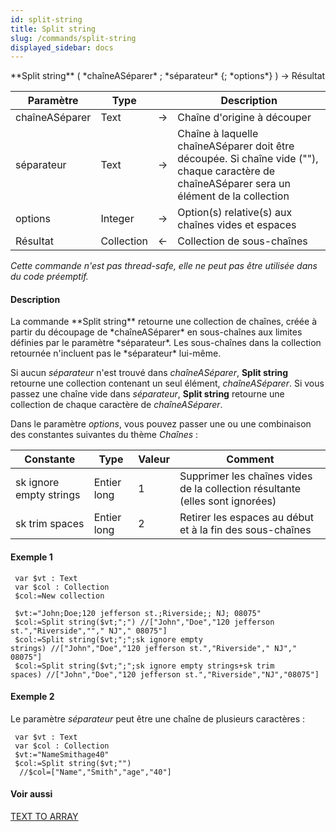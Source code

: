 ```yaml
---
id: split-string
title: Split string
slug: /commands/split-string
displayed_sidebar: docs
---
```


<!--REF #_command_.Split string.Syntax-->**Split string** ( *chaîneASéparer* ; *séparateur* {; *options*} ) -> Résultat<!-- END REF-->
<!--REF #_command_.Split string.Params-->
| Paramètre | Type |  | Description |
| --- | --- | --- | --- |
| chaîneASéparer | Text | &#8594;  | Chaîne d'origine à découper |
| séparateur | Text | &#8594;  | Chaîne à laquelle chaîneASéparer doit être découpée. Si chaîne vide (""), chaque caractère de chaîneASéparer sera un élément de la collection |
| options | Integer | &#8594;  | Option(s) relative(s) aux chaînes vides et espaces |
| Résultat | Collection | &#8592; | Collection de sous-chaînes |

<!-- END REF-->

*Cette commande n'est pas thread-safe, elle ne peut pas être utilisée dans du code préemptif.*


#### Description 

<!--REF #_command_.Split string.Summary-->La commande **Split string** retourne une collection de chaînes, créée à partir du découpage de *chaîneASéparer* en sous-chaînes aux limites définies par le paramètre *séparateur*.<!-- END REF--> Les sous-chaînes dans la collection retournée n'incluent pas le *séparateur* lui-même.

Si aucun *séparateur* n'est trouvé dans *chaîneASéparer*, **Split string** retourne une collection contenant un seul élément, *chaîneASéparer*. Si vous passez une chaîne vide dans *séparateur*, **Split string** retourne une collection de chaque caractère de *chaîneASéparer*.

Dans le paramètre *options*, vous pouvez passer une ou une combinaison des constantes suivantes du thème *Chaînes* :

| Constante               | Type        | Valeur | Comment                                                                       |
| ----------------------- | ----------- | ------ | ----------------------------------------------------------------------------- |
| sk ignore empty strings | Entier long | 1      | Supprimer les chaînes vides de la collection résultante (elles sont ignorées) |
| sk trim spaces          | Entier long | 2      | Retirer les espaces au début et à la fin des sous-chaînes                     |

#### Exemple 1 

```4d
 var $vt : Text
 var $col : Collection
 $col:=New collection
 
 $vt:="John;Doe;120 jefferson st.;Riverside;; NJ; 08075"
 $col:=Split string($vt;";") //["John","Doe","120 jefferson st.","Riverside",""," NJ"," 08075"]
 $col:=Split string($vt;";";sk ignore empty strings) //["John","Doe","120 jefferson st.","Riverside"," NJ"," 08075"]
 $col:=Split string($vt;";";sk ignore empty strings+sk trim spaces) //["John","Doe","120 jefferson st.","Riverside","NJ","08075"]
```

#### Exemple 2 

Le paramètre *séparateur* peut être une chaîne de plusieurs caractères : 

```4d
 var $vt : Text
 var $col : Collection
 $vt:="NameSmithage40"
 $col:=Split string($vt;"")
  //$col=["Name","Smith","age","40"]
```

#### Voir aussi 

[TEXT TO ARRAY](text-to-array.md)  